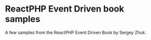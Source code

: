 # ReactPHP Event Driven book samples

A few samples from the ReactPHP Event Driven Book by Sergey Zhuk.

